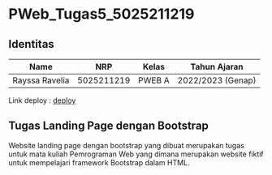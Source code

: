 # PWeb_Tugas5_5025211219

## Identitas
| Name           | NRP        | Kelas     | Tahun Ajaran      |
| ---            | ---        | ----------|---                |
| Rayssa Ravelia | 5025211219 |PWEB A     | 2022/2023 (Genap) |

Link deploy : [deploy](bootstrap-o1av775eg-rayrednet.vercel.app)

## Tugas Landing Page dengan Bootstrap
Website landing page dengan bootstrap yang dibuat merupakan tugas untuk mata kuliah Pemrograman Web yang dimana merupakan website fiktif untuk mempelajari framework Bootstrap dalam HTML.
